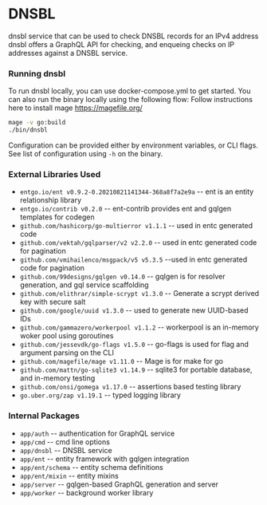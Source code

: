 # DNSBL

dnsbl service that can be used to check DNSBL records for an IPv4 address
dnsbl offers a GraphQL API for checking, and enqueing checks on IP addresses against a DNSBL service.

### Running dnsbl
To run dnsbl locally, you can use docker-compose.yml to get started.
You can also run the binary locally using the following flow:
Follow instructions here to install mage https://magefile.org/ 

```zsh
mage -v go:build
./bin/dnsbl
```

Configuration can be provided either by environment variables, or CLI flags.
See list of configuration using `-h` on the binary.

### External Libraries Used

- `entgo.io/ent v0.9.2-0.20210821141344-368a8f7a2e9a` -- ent is an entity relationship library
- `entgo.io/contrib v0.2.0` -- ent-contrib provides ent and gqlgen templates for codegen
- `github.com/hashicorp/go-multierror v1.1.1` -- used in entc generated code 
- `github.com/vektah/gqlparser/v2 v2.2.0` -- used in entc generated code for pagination
- `github.com/vmihailenco/msgpack/v5 v5.3.5` --used in entc generated code for pagination
- `github.com/99designs/gqlgen v0.14.0` --  gqlgen is for resolver generation, and gql service scaffolding 
- `github.com/elithrar/simple-scrypt v1.3.0` -- Generate a scrypt derived key with secure salt 
- `github.com/google/uuid v1.3.0` -- used to generate new UUID-based IDs
- `github.com/gammazero/workerpool v1.1.2` -- workerpool is an in-memory woker pool using goroutines
- `github.com/jessevdk/go-flags v1.5.0` -- go-flags is used for flag and argument parsing on the CLI
- `github.com/magefile/mage v1.11.0` -- Mage is for make for go
- `github.com/mattn/go-sqlite3 v1.14.9` -- sqlite3 for portable database, and in-memory testing
- `github.com/onsi/gomega v1.17.0` -- assertions based testing library
- `go.uber.org/zap v1.19.1` -- typed logging library 

### Internal Packages

- `app/auth` -- authentication for GraphQL service
- `app/cmd` -- cmd line options
- `app/dnsbl` -- DNSBL service
- `app/ent` -- entity framework with gqlgen integration
- `app/ent/schema` -- entity schema definitions
- `app/ent/mixin` -- entity mixins
- `app/server` -- gqlgen-based GraphQL generation and server
- `app/worker` -- background worker library

